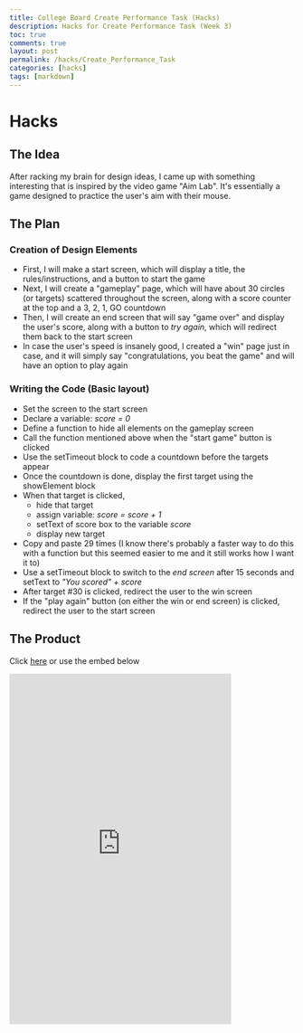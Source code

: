 ```yaml
---
title: College Board Create Performance Task (Hacks)
description: Hacks for Create Performance Task (Week 3) 
toc: true
comments: true
layout: post
permalink: /hacks/Create_Performance_Task
categories: [hacks]
tags: [markdown]
---
```


# Hacks
## The Idea
After racking my brain for design ideas, I came up with something interesting that is inspired by the video game "Aim Lab". It's essentially a game designed to practice the user's aim with their mouse.

## The Plan
### Creation of Design Elements
- First, I will make a start screen, which will display a title, the rules/instructions, and a button to start the game
- Next, I will create a "gameplay" page, which will have about 30 circles (or targets) scattered throughout the screen, along with a score counter at the top and a 3, 2, 1, GO countdown
- Then, I will create an end screen that will say "game over" and display the user's score, along with a button to *try again*, which will redirect them back to the start screen
- In case the user's speed is insanely good, I created a "win" page just in case, and it will simply say "congratulations, you beat the game" and will have an option to play again

### Writing the Code (Basic layout)
- Set the screen to the start screen
- Declare a variable: *score = 0*
- Define a function to hide all elements on the gameplay screen
- Call the function mentioned above when the "start game" button is clicked
- Use the setTimeout block to code a countdown before the targets appear
- Once the countdown is done, display the first target using the showElement block
- When that target is clicked,
    - hide that target
    - assign variable: *score = score + 1*
    - setText of score box to the variable *score*
    - display new target
- Copy and paste 29 times (I know there's probably a faster way to do this with a function but this seemed easier to me and it still works how I want it to)
- Use a setTimeout block to switch to the *end screen* after 15 seconds and setText to *"You scored" + score*
- After target #30 is clicked, redirect the user to the win screen
- If the "play again" button (on either the win or end screen) is clicked, redirect the user to the start screen

## The Product

Click [here](https://studio.code.org/projects/applab/h3hA8Qkx_rMF5kAi65xjePKOq6U5V-0_m-8bFrAyG9w) or use the embed below

<iframe width="392" height="620" style="border: 0px;" src="https://studio.code.org/projects/applab/h3hA8Qkx_rMF5kAi65xjePKOq6U5V-0_m-8bFrAyG9w/embed"></iframe>